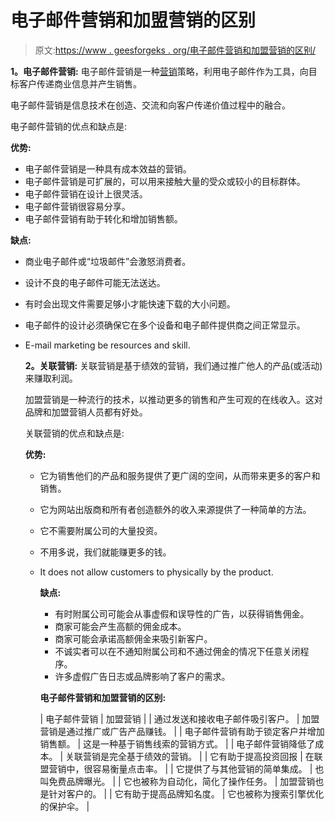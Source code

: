 # 电子邮件营销和加盟营销的区别

> 原文:[https://www . geesforgeks . org/电子邮件营销和加盟营销的区别/](https://www.geeksforgeeks.org/difference-between-e-mail-marketing-and-affiliate-marketing/)

**1。电子邮件营销:**
电子邮件营销是一种[营销](https://www.geeksforgeeks.org/different-types-of-digital-marketing/)策略，利用电子邮件作为工具，向目标客户传递商业信息并产生销售。

电子邮件营销是信息技术在创造、交流和向客户传递价值过程中的融合。

电子邮件营销的优点和缺点是:

**优势:**

*   电子邮件营销是一种具有成本效益的营销。
*   电子邮件营销是可扩展的，可以用来接触大量的受众或较小的目标群体。
*   电子邮件营销在设计上很灵活。
*   电子邮件营销很容易分享。
*   电子邮件营销有助于转化和增加销售额。

**缺点:**

*   商业电子邮件或“垃圾邮件”会激怒消费者。
*   设计不良的电子邮件可能无法送达。
*   有时会出现文件需要足够小才能快速下载的大小问题。
*   电子邮件的设计必须确保它在多个设备和电子邮件提供商之间正常显示。
*   E-mail marketing be resources and skill.

    **2。关联营销:**
    关联营销是基于绩效的营销，我们通过推广他人的产品(或活动)来赚取利润。

    加盟营销是一种流行的技术，以推动更多的销售和产生可观的在线收入。这对品牌和加盟营销人员都有好处。

    关联营销的优点和缺点是:

    **优势:**

    *   它为销售他们的产品和服务提供了更广阔的空间，从而带来更多的客户和销售。
    *   它为网站出版商和所有者创造额外的收入来源提供了一种简单的方法。
    *   它不需要附属公司的大量投资。
    *   不用多说，我们就能赚更多的钱。
    *   It does not allow customers to physically by the product.

        **缺点:**

        *   有时附属公司可能会从事虚假和误导性的广告，以获得销售佣金。
        *   商家可能会产生高额的佣金成本。
        *   商家可能会承诺高额佣金来吸引新客户。
        *   不诚实者可以在不通知附属公司和不通过佣金的情况下任意关闭程序。
        *   许多虚假广告日志或品牌影响了客户的需求。

        **电子邮件营销和加盟营销的区别:**

        | 电子邮件营销 | 加盟营销 |
        | 通过发送和接收电子邮件吸引客户。 | 加盟营销是通过推广或广告产品赚钱。 |
        | 电子邮件营销有助于锁定客户并增加销售额。 | 这是一种基于销售线索的营销方式。 |
        | 电子邮件营销降低了成本。 | 关联营销是完全基于绩效的营销。 |
        | 它有助于提高投资回报 | 在联盟营销中，很容易衡量点击率。 |
        | 它提供了与其他营销的简单集成。 | 也叫免费品牌曝光。 |
        | 它也被称为自动化，简化了操作任务。 | 加盟营销也是针对客户的。 |
        | 它有助于提高品牌知名度。 | 它也被称为搜索引擎优化的保护伞。 |
